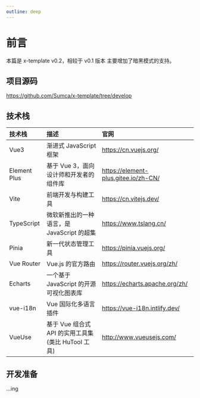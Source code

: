 ```yaml
---
outline: deep
---
```


# 前言

本篇是 x-template v0.2，相较于 v0.1 版本 主要增加了暗黑模式的支持。

## 项目源码

https://github.com/Sumca/x-template/tree/develop

## 技术栈

| 技术栈       | 描述                                               | 官网                                 |
| :----------- | :------------------------------------------------- | :----------------------------------- |
| Vue3         | 渐进式 JavaScript 框架                             | https://cn.vuejs.org/                |
| Element Plus | 基于 Vue 3，面向设计师和开发者的组件库             | https://element-plus.gitee.io/zh-CN/ |
| Vite         | 前端开发与构建工具                                 | https://cn.vitejs.dev/               |
| TypeScript   | 微软新推出的一种语言，是 JavaScript 的超集         | https://www.tslang.cn/               |
| Pinia        | 新一代状态管理工具                                 | https://pinia.vuejs.org/             |
| Vue Router   | Vue.js 的官方路由                                  | https://router.vuejs.org/zh/         |
| Echarts      | 一个基于 JavaScript 的开源可视化图表库             | https://echarts.apache.org/zh/       |
| vue-i18n     | Vue 国际化多语言插件                               | https://vue-i18n.intlify.dev/        |
| VueUse       | 基于 Vue 组合式 API 的实用工具集(类比 HuTool 工具) | http://www.vueusejs.com/             |

## 开发准备

...ing

